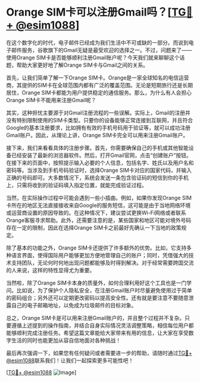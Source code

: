 # Orange SIM卡可以注册Gmail吗？[[TG💪+ @esim1088](https://t.me/s/esim1088)]

在这个数字化的时代，电子邮件已经成为我们生活中不可或缺的一部分。而说到电子邮件服务，谷歌旗下的Gmail无疑是最受欢迎的选择之一。不过，问题来了——使用Orange SIM卡是否能够顺利注册Gmail账户呢？今天我们就来聊聊这个话题，帮助大家更好地了解Orange SIM卡与Gmail之间的关系。

首先，让我们简单了解一下Orange SIM卡。Orange是一家全球知名的电信运营商，其提供的SIM卡在全球范围内都有广泛的覆盖范围。无论是短期旅行还是长期居住，Orange SIM卡都能为用户提供稳定的通信服务。那么，为什么有人会担心Orange SIM卡不能用来注册Gmail呢？

其实，这种担忧主要源于对Gmail注册流程的一些误解。实际上，Gmail的注册并没有特别限制使用的SIM卡类型。只要你的设备能够正常连接到互联网，并且符合Google的基本注册要求，比如拥有有效的手机号码用于验证等，就可以成功注册Gmail账户。因此，从理论上讲，Orange SIM卡完全可以用来注册Gmail账户。

接下来，我们来看看具体的注册步骤。首先，你需要确保自己的手机或其他智能设备已经安装了最新的浏览器软件。然后，打开Gmail官网，点击“创建账户”按钮。在接下来的页面中，按照提示输入必要的个人信息，包括名字、姓氏以及用户名和密码等。当涉及到手机号码验证时，选择Orange SIM卡对应的国家代码，并输入正确的号码即可。大多数情况下，系统会发送一条包含验证码的短信到你的手机上，只需将收到的验证码填入指定位置，就能完成验证过程。

当然，在实际操作过程中可能会遇到一些小插曲。例如，如果你发现Orange SIM卡所在的地区无法直接接收来自Google的服务短信，这可能是由于当地网络环境或运营商设置的原因导致的。在这种情况下，建议尝试更换Wi-Fi网络或者联系Orange客服寻求帮助。此外，还需要注意的是，某些国家和地区可能对境外号码存在一定的限制，因此在选择Orange SIM卡之前最好先确认一下当地的政策规定。

除了基本的功能之外，Orange SIM卡还提供了许多额外的优势。比如，它支持多种语言界面，使得国际用户能够更加方便地管理自己的账户；同时，凭借强大的技术支持团队，无论何时何地出现问题都能够及时得到解决。对于经常需要跨国交流的人来说，这样的特性显得尤为重要。

当然啦，除了Orange SIM卡本身的质量外，如何合理利用好这个工具也是一门学问。比如说，为了保护个人隐私安全，在注册Gmail账户时尽量避免使用过于简单的密码组合；另外还可以定期更改密码以提高安全性。还有就是要注意不要随意泄露自己的电子邮箱地址，以免成为垃圾邮件的目标对象。

总之，Orange SIM卡是可以用来注册Gmail账户的，并且整个过程并不复杂。只要遵循上述提到的操作指南，并结合自身实际情况灵活调整策略，相信每位用户都能够顺利完成注册任务。希望这篇文章能给大家带来有用的信息，让大家在享受数字生活的同时也能更加从容自信地面对各种挑战！

最后再次强调一下，如果您有任何疑问或者需要进一步的帮助，请随时通过[TG💪+ @esim1088](https://t.me/s/esim1088)联系我们！让我们一起探索更多可能性吧！

[[TG💪+ @esim1088](https://t.me/s/esim1088) ![Image](https://i.postimg.cc/4NQfJmqS/Snipaste-2025-05-13-00-14-12.png)]